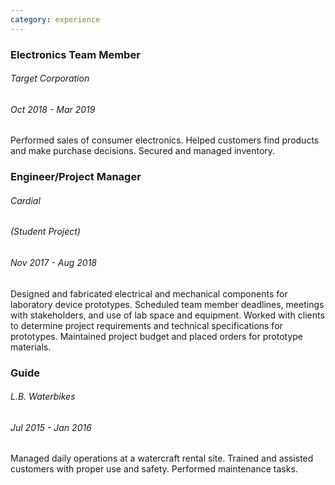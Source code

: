 ```yaml
---
category: experience
---
```


<div>
    <h3>Electronics Team Member</h3>
    <div class="row pl-2">
        <div class="col-md-2">
            <h6>Target Corporation</h6>
            <h6>Oct 2018 - Mar 2019</h6>
        </div>
        <div class="col-md-10">
            <p>Performed sales of consumer electronics. Helped customers find products and make purchase decisions. Secured and managed inventory.</p>
        </div>
    </div>
</div>

<div>
    <h3>Engineer/Project Manager</h3>
    <div class="row pl-2">
        <div class="col-md-2">
            <h6>Cardial</h6>
            <h6>(Student Project)</h6>
            <h6>Nov 2017 - Aug 2018</h6>
        </div>
        <div class="col-md-10">
            <p>Designed and fabricated electrical and mechanical components for laboratory device prototypes. Scheduled team member deadlines, meetings with stakeholders, and use of lab space and equipment. Worked with clients to determine project requirements and technical specifications for prototypes. Maintained project budget and placed orders for prototype materials.</p>
        </div>
    </div>
</div>

<div>
    <h3>Guide</h3>
    <div class="row pl-2">
        <div class="col-md-2">
            <h6>L.B. Waterbikes</h6>
            <h6>Jul 2015 - Jan 2016</h6>
        </div>
        <div class="col-md-10">
            <p>Managed daily operations at a watercraft rental site. Trained and assisted customers with proper use and safety. Performed maintenance tasks.</p>
        </div>
    </div>
</div>
